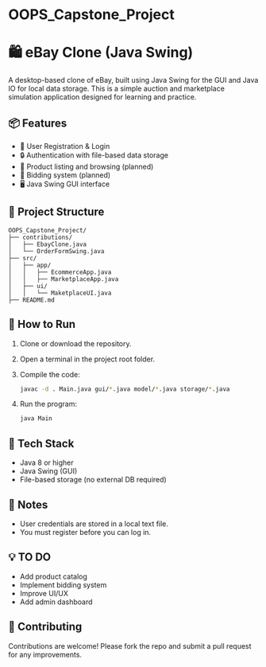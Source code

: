 # OOPS_Capstone_Project

# 🛍️ eBay Clone (Java Swing)

A desktop-based clone of eBay, built using Java Swing for the GUI and Java IO for local data storage. This is a simple auction and marketplace simulation application designed for learning and practice.

## 📦 Features

- 🧑 User Registration & Login
- 🔒 Authentication with file-based data storage
- 🛒 Product listing and browsing (planned)
- 💸 Bidding system (planned)
- 🖥️ Java Swing GUI interface

## 📁 Project Structure

```
OOPS_Capstone_Project/
├── contributions/
│   ├── EbayClone.java
│   └── OrderFormSwing.java
├── src/
│   ├── app/
│   │   ├── EcommerceApp.java
│   │   ├── MarketplaceApp.java
│   ├── ui/
│   │   └── MaketplaceUI.java
├── README.md

```

## 🚀 How to Run

1. Clone or download the repository.

2. Open a terminal in the project root folder.

3. Compile the code:
   ```bash
   javac -d . Main.java gui/*.java model/*.java storage/*.java
   ```

4. Run the program:
   ```bash
   java Main
   ```

## 🧠 Tech Stack

- Java 8 or higher
- Java Swing (GUI)
- File-based storage (no external DB required)

## 📌 Notes

- User credentials are stored in a local text file.
- You must register before you can log in.

## 💡 TO DO

- Add product catalog
- Implement bidding system
- Improve UI/UX
- Add admin dashboard

## 🤝 Contributing

Contributions are welcome! Please fork the repo and submit a pull request for any improvements.


